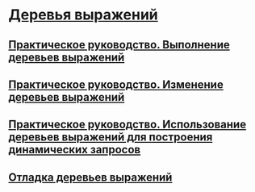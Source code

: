 # [Деревья выражений](index.md)
## [Практическое руководство. Выполнение деревьев выражений](how-to-execute-expression-trees.md)
## [Практическое руководство. Изменение деревьев выражений](how-to-modify-expression-trees.md)
## [Практическое руководство. Использование деревьев выражений для построения динамических запросов](how-to-use-expression-trees-to-build-dynamic-queries.md)
## [Отладка деревьев выражений](debugging-expression-trees-in-visual-studio.md)
